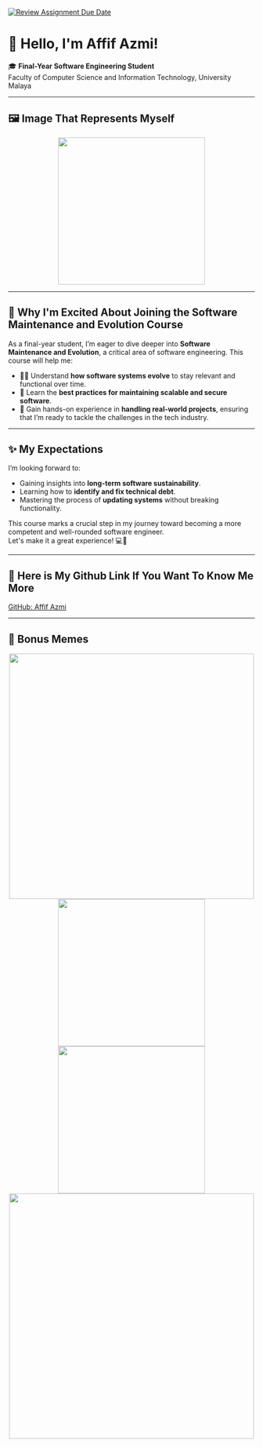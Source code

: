 [![Review Assignment Due Date](https://classroom.github.com/assets/deadline-readme-button-22041afd0340ce965d47ae6ef1cefeee28c7c493a6346c4f15d667ab976d596c.svg)](https://classroom.github.com/a/O-1AGqKT)

# 👋 Hello, I'm Affif Azmi!

🎓 **Final-Year Software Engineering Student**  
Faculty of Computer Science and Information Technology, University Malaya

---

## 🖼️ Image That Represents Myself

<p align="center">
  <img src="https://github.com/user-attachments/assets/8801f3f6-fd0e-4a74-811c-5065fb16f4be" width="300" />
</p>

---

## 🌱 **Why I'm Excited About Joining the Software Maintenance and Evolution Course**

As a final-year student, I’m eager to dive deeper into **Software Maintenance and Evolution**, a critical area of software engineering. This course will help me:

- 👨‍💻 Understand **how software systems evolve** to stay relevant and functional over time.
- 🔄 Learn the **best practices for maintaining scalable and secure software**.
- 🚀 Gain hands-on experience in **handling real-world projects**, ensuring that I’m ready to tackle the challenges in the tech industry.

---

## ✨ **My Expectations**

I’m looking forward to:

- Gaining insights into **long-term software sustainability**.
- Learning how to **identify and fix technical debt**.
- Mastering the process of **updating systems** without breaking functionality.

This course marks a crucial step in my journey toward becoming a more competent and well-rounded software engineer.  
Let's make it a great experience! 💻🚀

---

## 🔗 **Here is My Github Link If You Want To Know Me More**
[GitHub: Affif Azmi](https://github.com/Affifazmi)

---

## 🤣 **Bonus Memes** 

<p align="center">
  <img src="https://github.com/user-attachments/assets/fc0c6f55-91b8-4a31-b57e-91a80a719906" width="500"/>
  <img src="https://github.com/user-attachments/assets/05e60f73-7747-47a3-a107-5867ce26e2fc" width="300"/>
  <img src="https://github.com/user-attachments/assets/9098f46f-e51e-4e4b-ac97-306a588d10e8" width="300"/>
  <img src="https://github.com/user-attachments/assets/4211b155-fb91-46cf-9ac1-08b6f6f37413" width="500"/>

</p>
